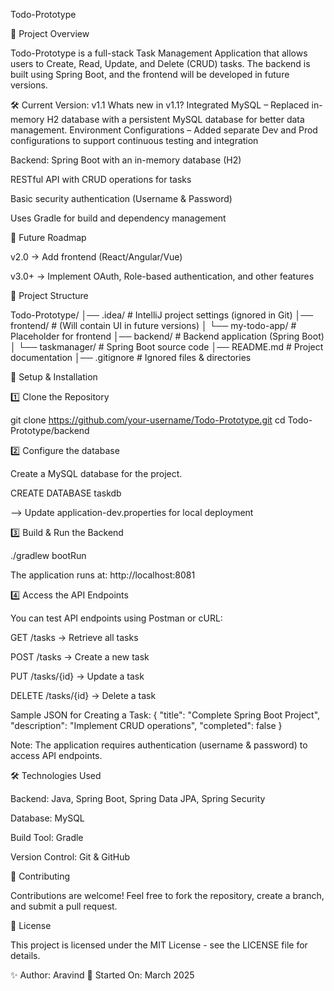 Todo-Prototype

📌 Project Overview

Todo-Prototype is a full-stack Task Management Application that allows users to Create, Read, Update, and Delete (CRUD) tasks. The backend is built using Spring Boot, and the frontend will be developed in future versions.

🛠 Current Version: v1.1
Whats new in v1.1?
Integrated MySQL – Replaced in-memory H2 database with a persistent MySQL database for better data management.
Environment Configurations – Added separate Dev and Prod configurations to support continuous testing and integration


Backend: Spring Boot with an in-memory database (H2)

RESTful API with CRUD operations for tasks

Basic security authentication (Username & Password)

Uses Gradle for build and dependency management

🚀 Future Roadmap

v2.0 → Add frontend (React/Angular/Vue)

v3.0+ → Implement OAuth, Role-based authentication, and other features

📂 Project Structure

Todo-Prototype/
│── .idea/                # IntelliJ project settings (ignored in Git)
│── frontend/             # (Will contain UI in future versions)
│   └── my-todo-app/      # Placeholder for frontend
│── backend/              # Backend application (Spring Boot)
│   └── taskmanager/      # Spring Boot source code
│── README.md             # Project documentation
│── .gitignore            # Ignored files & directories

🔧 Setup & Installation

1️⃣ Clone the Repository

git clone https://github.com/your-username/Todo-Prototype.git
cd Todo-Prototype/backend

2️⃣ Configure the database

Create a MySQL database for the project.

CREATE DATABASE taskdb

--> Update application-dev.properties for local deployment

3️⃣ Build & Run the Backend

./gradlew bootRun

The application runs at: http://localhost:8081

4️⃣ Access the API Endpoints

You can test API endpoints using Postman or cURL:

GET /tasks → Retrieve all tasks

POST /tasks → Create a new task

PUT /tasks/{id} → Update a task

DELETE /tasks/{id} → Delete a task

Sample JSON for Creating a Task:
{
  "title": "Complete Spring Boot Project",
  "description": "Implement CRUD operations",
  "completed": false
}

Note: The application requires authentication (username & password) to access API endpoints.

🛠 Technologies Used

Backend: Java, Spring Boot, Spring Data JPA, Spring Security

Database: MySQL

Build Tool: Gradle

Version Control: Git & GitHub

📌 Contributing

Contributions are welcome! Feel free to fork the repository, create a branch, and submit a pull request.

📜 License

This project is licensed under the MIT License - see the LICENSE file for details.

✨ Author: Aravind
📅 Started On: March 2025

